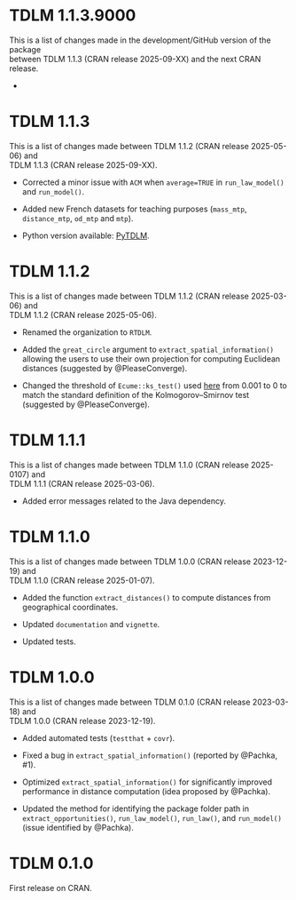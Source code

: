 # TDLM 1.1.3.9000

This is a list of changes made in the development/GitHub version of the package  
between TDLM 1.1.3 (CRAN release 2025-09-XX) and the next CRAN release.

* 

# TDLM 1.1.3

This is a list of changes made between TDLM 1.1.2 (CRAN release 2025-05-06) and  
TDLM 1.1.3 (CRAN release 2025-09-XX).

* Corrected a minor issue with `ACM` when `average=TRUE` in 
`run_law_model()` and `run_model()`.

* Added new French datasets for teaching purposes (`mass_mtp`, `distance_mtp`, 
`od_mtp` and `mtp`).

* Python version available: [PyTDLM](https://rtdlm.github.io/PyTDLM/).

# TDLM 1.1.2

This is a list of changes made between TDLM 1.1.2 (CRAN release 2025-03-06) and  
TDLM 1.1.2 (CRAN release 2025-05-06).

* Renamed the organization to `RTDLM`.

* Added the `great_circle` argument to `extract_spatial_information()` allowing
the users to use their own projection for computing Euclidean distances 
(suggested by @PleaseConverge).

* Changed the threshold of `Ecume::ks_test()` used 
[here](https://github.com/RTDLM/TDLM/blob/master/R/utils.R#L764) 
from 0.001 to 0 to match 
the standard definition of the Kolmogorov–Smirnov test (suggested by 
@PleaseConverge).
  
# TDLM 1.1.1

This is a list of changes made between TDLM 1.1.0 (CRAN release 2025-0107) and  
TDLM 1.1.1 (CRAN release 2025-03-06).

* Added error messages related to the Java dependency.

# TDLM 1.1.0

This is a list of changes made between TDLM 1.0.0 (CRAN release 2023-12-19) and  
TDLM 1.1.0 (CRAN release 2025-01-07).

* Added the function `extract_distances()` to compute distances from 
geographical coordinates.

* Updated `documentation` and `vignette`.

* Updated tests.

# TDLM 1.0.0

This is a list of changes made between TDLM 0.1.0 (CRAN release 2023-03-18) and  
TDLM 1.0.0 (CRAN release 2023-12-19).

* Added automated tests (`testthat` + `covr`).

* Fixed a bug in `extract_spatial_information()` (reported by @Pachka, #1).

* Optimized `extract_spatial_information()` for significantly improved 
performance in distance computation (idea proposed by @Pachka).

* Updated the method for identifying the package folder path in 
`extract_opportunities()`, `run_law_model()`, `run_law()`, and `run_model()` 
(issue identified by @Pachka).

# TDLM 0.1.0

First release on CRAN.




